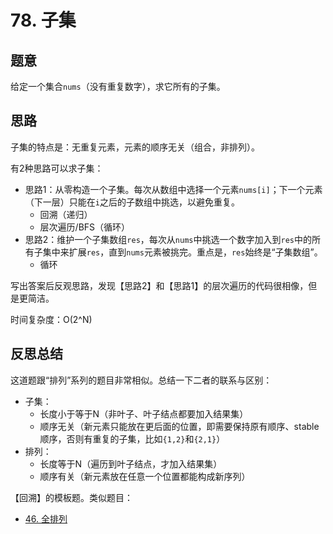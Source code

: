 # 78. 子集

## 题意

给定一个集合`nums`（没有重复数字），求它所有的子集。

## 思路

子集的特点是：无重复元素，元素的顺序无关（组合，非排列）。

有2种思路可以求子集：

- 思路1：从零构造一个子集。每次从数组中选择一个元素`nums[i]`；下一个元素（下一层）只能在`i`之后的子数组中挑选，以避免重复。
  - 回溯（递归）
  - 层次遍历/BFS（循环）
- 思路2：维护一个子集数组`res`，每次从`nums`中挑选一个数字加入到`res`中的所有子集中来扩展`res`，直到`nums`元素被挑完。重点是，`res`始终是“子集数组”。
  - 循环

写出答案后反观思路，发现【思路2】和【思路1】的层次遍历的代码很相像，但是更简洁。

时间复杂度：O(2^N)

## 反思总结

这道题跟“排列”系列的题目非常相似。总结一下二者的联系与区别：

- 子集：
  - 长度小于等于N（非叶子、叶子结点都要加入结果集）
  - 顺序无关（新元素只能放在更后面的位置，即需要保持原有顺序、stable顺序，否则有重复的子集，比如`{1,2}`和`{2,1}`）
- 排列：
  - 长度等于N（遍历到叶子结点，才加入结果集）
  - 顺序有关（新元素放在任意一个位置都能构成新序列）

【回溯】的模板题。类似题目：

- [46. 全排列](https://leetcode-cn.com/problems/permutations/)
